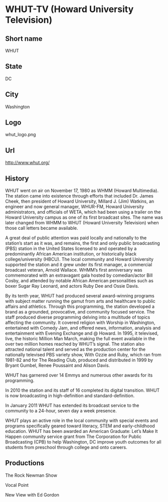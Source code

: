# WHUT-TV (Howard University Television)

## Short name

WHUT

## State

DC

## City

Washington

## Logo

whut\_logo.png

## Url

http://www.whut.org/

## History

WHUT went on air on November 17, 1980 as WHMM (Howard Multimedia).
The station came into existence through efforts that included Dr. James Cheek,
then president of Howard University, Millard J. (Jim) Watkins, an engineer and
now general manager, WHUR-FM, Howard University administrators, and officials
of WETA, which had been using a trailer on the Howard University campus as one
of its first broadcast sites.  The name was later changed from WHMM to WHUT (Howard
University Television) when those call letters became available.  

A great deal
of public attention was paid locally and nationally to the station’s start as
it was, and remains, the first and only public broadcasting (PBS) station in the
United States licensed to and operated by a predominantly African American institution,
or historically black college/university (HBCU).  The local community and Howard
University supported the station and it grew under its first manager, a commercial
broadcast veteran, Arnold Wallace.  WHMM’s first anniversary was commemorated
with an extravagant gala hosted by comedian/actor Bill Cosby, and attended by
notable African American personalities such as boxer Sugar Ray Leonard, and actors
Ruby Dee and Ossie Davis. 

By its tenth year, WHUT had produced several award-winning
programs with subject matter running the gamut from arts and healthcare to public
affairs and athletics. Through this programming, the station developed a brand
as a grounded, provocative, and community focused service.  The staff produced
diverse programming delving into a multitude of topics affecting the community.
It covered religion with Worship in Washington, entertained with Comedy Jam,
and offered news, information, analysis and entertainment with Evening Exchange
and @ Howard.  In 1995, it televised, live, the historic Million Man March, making
the full event available in the over two million homes reached by WHUT’s signal.
The station also attracted national talent and served as the production center
for the nationally televised PBS variety show, With Ozzie and Ruby, which ran
from 1981-82 and for The Reading Club, produced and distributed in 1999 by Bryant
Gumbel, Renee Poussaint and Alison Davis. 

WHUT has garnered over 14 Emmys and
numerous other awards for its programming.  

In 2010 the station and its staff
of 16 completed its digital transition. WHUT is now broadcasting in high-definition
and standard-definition.

In January 2011 WHUT has extended its broadcast service
to the community to a 24-hour, seven day a week presence.  

WHUT plays an active
role in the local community with special events and programs specifically geared
toward literacy, STEM and early-childhood education.  WHUT has been awarded an
American Graduate: Let’s Make It Happen community service grant from The Corporation
for Public Broadcasting (CPB) to help Washington, DC improve youth outcomes for
all students from preschool through college and onto careers. 


## Productions

The Rock Newman Show

Vocal Point

New View with Ed Gordon

